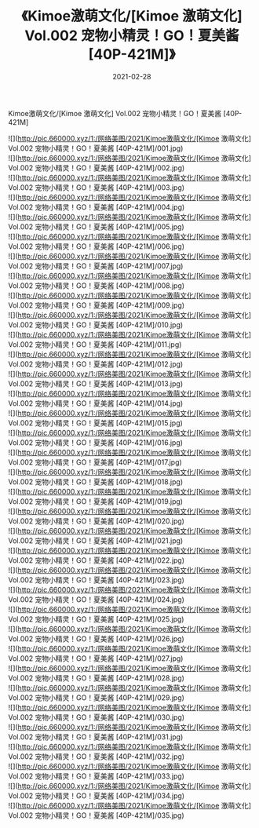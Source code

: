 ﻿---
layout: post
title:  《Kimoe激萌文化/[Kimoe 激萌文化] Vol.002 宠物小精灵！GO！夏美酱 [40P-421M]》
date:   2021-02-28
img: http://pic.660000.xyz/1:/网络美图/2021/Kimoe激萌文化/[Kimoe 激萌文化] Vol.002 宠物小精灵！GO！夏美酱 [40P-421M]/000.jpg
categories: [美女, 清纯, 唯美]
---

Kimoe激萌文化/[Kimoe 激萌文化] Vol.002 宠物小精灵！GO！夏美酱 [40P-421M]

 ![](http://pic.660000.xyz/1:/网络美图/2021/Kimoe激萌文化/[Kimoe 激萌文化] Vol.002 宠物小精灵！GO！夏美酱 [40P-421M]/001.jpg) <br>![](http://pic.660000.xyz/1:/网络美图/2021/Kimoe激萌文化/[Kimoe 激萌文化] Vol.002 宠物小精灵！GO！夏美酱 [40P-421M]/002.jpg) <br>![](http://pic.660000.xyz/1:/网络美图/2021/Kimoe激萌文化/[Kimoe 激萌文化] Vol.002 宠物小精灵！GO！夏美酱 [40P-421M]/003.jpg) <br>![](http://pic.660000.xyz/1:/网络美图/2021/Kimoe激萌文化/[Kimoe 激萌文化] Vol.002 宠物小精灵！GO！夏美酱 [40P-421M]/004.jpg) <br>![](http://pic.660000.xyz/1:/网络美图/2021/Kimoe激萌文化/[Kimoe 激萌文化] Vol.002 宠物小精灵！GO！夏美酱 [40P-421M]/005.jpg) <br>![](http://pic.660000.xyz/1:/网络美图/2021/Kimoe激萌文化/[Kimoe 激萌文化] Vol.002 宠物小精灵！GO！夏美酱 [40P-421M]/006.jpg) <br>![](http://pic.660000.xyz/1:/网络美图/2021/Kimoe激萌文化/[Kimoe 激萌文化] Vol.002 宠物小精灵！GO！夏美酱 [40P-421M]/007.jpg) <br>![](http://pic.660000.xyz/1:/网络美图/2021/Kimoe激萌文化/[Kimoe 激萌文化] Vol.002 宠物小精灵！GO！夏美酱 [40P-421M]/008.jpg) <br>![](http://pic.660000.xyz/1:/网络美图/2021/Kimoe激萌文化/[Kimoe 激萌文化] Vol.002 宠物小精灵！GO！夏美酱 [40P-421M]/009.jpg) <br>![](http://pic.660000.xyz/1:/网络美图/2021/Kimoe激萌文化/[Kimoe 激萌文化] Vol.002 宠物小精灵！GO！夏美酱 [40P-421M]/010.jpg) <br>![](http://pic.660000.xyz/1:/网络美图/2021/Kimoe激萌文化/[Kimoe 激萌文化] Vol.002 宠物小精灵！GO！夏美酱 [40P-421M]/011.jpg) <br>![](http://pic.660000.xyz/1:/网络美图/2021/Kimoe激萌文化/[Kimoe 激萌文化] Vol.002 宠物小精灵！GO！夏美酱 [40P-421M]/012.jpg) <br>![](http://pic.660000.xyz/1:/网络美图/2021/Kimoe激萌文化/[Kimoe 激萌文化] Vol.002 宠物小精灵！GO！夏美酱 [40P-421M]/013.jpg) <br>![](http://pic.660000.xyz/1:/网络美图/2021/Kimoe激萌文化/[Kimoe 激萌文化] Vol.002 宠物小精灵！GO！夏美酱 [40P-421M]/014.jpg) <br>![](http://pic.660000.xyz/1:/网络美图/2021/Kimoe激萌文化/[Kimoe 激萌文化] Vol.002 宠物小精灵！GO！夏美酱 [40P-421M]/015.jpg) <br>![](http://pic.660000.xyz/1:/网络美图/2021/Kimoe激萌文化/[Kimoe 激萌文化] Vol.002 宠物小精灵！GO！夏美酱 [40P-421M]/016.jpg) <br>![](http://pic.660000.xyz/1:/网络美图/2021/Kimoe激萌文化/[Kimoe 激萌文化] Vol.002 宠物小精灵！GO！夏美酱 [40P-421M]/017.jpg) <br>![](http://pic.660000.xyz/1:/网络美图/2021/Kimoe激萌文化/[Kimoe 激萌文化] Vol.002 宠物小精灵！GO！夏美酱 [40P-421M]/018.jpg) <br>![](http://pic.660000.xyz/1:/网络美图/2021/Kimoe激萌文化/[Kimoe 激萌文化] Vol.002 宠物小精灵！GO！夏美酱 [40P-421M]/019.jpg) <br>![](http://pic.660000.xyz/1:/网络美图/2021/Kimoe激萌文化/[Kimoe 激萌文化] Vol.002 宠物小精灵！GO！夏美酱 [40P-421M]/020.jpg) <br>![](http://pic.660000.xyz/1:/网络美图/2021/Kimoe激萌文化/[Kimoe 激萌文化] Vol.002 宠物小精灵！GO！夏美酱 [40P-421M]/021.jpg) <br>![](http://pic.660000.xyz/1:/网络美图/2021/Kimoe激萌文化/[Kimoe 激萌文化] Vol.002 宠物小精灵！GO！夏美酱 [40P-421M]/022.jpg) <br>![](http://pic.660000.xyz/1:/网络美图/2021/Kimoe激萌文化/[Kimoe 激萌文化] Vol.002 宠物小精灵！GO！夏美酱 [40P-421M]/023.jpg) <br>![](http://pic.660000.xyz/1:/网络美图/2021/Kimoe激萌文化/[Kimoe 激萌文化] Vol.002 宠物小精灵！GO！夏美酱 [40P-421M]/024.jpg) <br>![](http://pic.660000.xyz/1:/网络美图/2021/Kimoe激萌文化/[Kimoe 激萌文化] Vol.002 宠物小精灵！GO！夏美酱 [40P-421M]/025.jpg) <br>![](http://pic.660000.xyz/1:/网络美图/2021/Kimoe激萌文化/[Kimoe 激萌文化] Vol.002 宠物小精灵！GO！夏美酱 [40P-421M]/026.jpg) <br>![](http://pic.660000.xyz/1:/网络美图/2021/Kimoe激萌文化/[Kimoe 激萌文化] Vol.002 宠物小精灵！GO！夏美酱 [40P-421M]/027.jpg) <br>![](http://pic.660000.xyz/1:/网络美图/2021/Kimoe激萌文化/[Kimoe 激萌文化] Vol.002 宠物小精灵！GO！夏美酱 [40P-421M]/028.jpg) <br>![](http://pic.660000.xyz/1:/网络美图/2021/Kimoe激萌文化/[Kimoe 激萌文化] Vol.002 宠物小精灵！GO！夏美酱 [40P-421M]/029.jpg) <br>![](http://pic.660000.xyz/1:/网络美图/2021/Kimoe激萌文化/[Kimoe 激萌文化] Vol.002 宠物小精灵！GO！夏美酱 [40P-421M]/030.jpg) <br>![](http://pic.660000.xyz/1:/网络美图/2021/Kimoe激萌文化/[Kimoe 激萌文化] Vol.002 宠物小精灵！GO！夏美酱 [40P-421M]/031.jpg) <br>![](http://pic.660000.xyz/1:/网络美图/2021/Kimoe激萌文化/[Kimoe 激萌文化] Vol.002 宠物小精灵！GO！夏美酱 [40P-421M]/032.jpg) <br>![](http://pic.660000.xyz/1:/网络美图/2021/Kimoe激萌文化/[Kimoe 激萌文化] Vol.002 宠物小精灵！GO！夏美酱 [40P-421M]/033.jpg) <br>![](http://pic.660000.xyz/1:/网络美图/2021/Kimoe激萌文化/[Kimoe 激萌文化] Vol.002 宠物小精灵！GO！夏美酱 [40P-421M]/034.jpg) <br>![](http://pic.660000.xyz/1:/网络美图/2021/Kimoe激萌文化/[Kimoe 激萌文化] Vol.002 宠物小精灵！GO！夏美酱 [40P-421M]/035.jpg) <br>